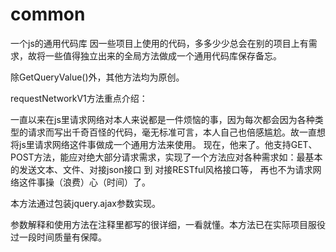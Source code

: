 # common
一个js的通用代码库
因一些项目上使用的代码，多多少少总会在别的项目上有需求，故将一些值得独立出来的全局方法做成一个通用代码库保存备忘。

除GetQueryValue()外，其他方法均为原创。

requestNetworkV1方法重点介绍：

一直以来在js里请求网络对本人来说都是一件烦恼的事，因为每次都会因为各种类型的请求而写出千奇百怪的代码，毫无标准可言，本人自己也倍感尴尬。故一直想将js里请求网络这件事做成一个通用方法来使用。
现在，他来了。他支持GET、POST方法，能应对绝大部分请求需求，实现了一个方法应对各种需求如：最基本的发送文本、文件、对接json接口 到 对接RESTful风格接口等，
再也不为请求网络这件事操（浪费）心（时间）了。

本方法通过包装jquery.ajax参数实现。

参数解释和使用方法在注释里都写的很详细，一看就懂。本方法已在实际项目服役过一段时间质量有保障。



